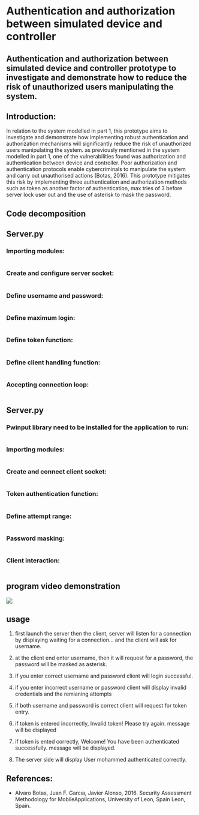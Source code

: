 # Authentication and authorization between simulated device and controller 

## Authentication and authorization between simulated device and controller prototype to investigate and demonstrate how to reduce the risk of unauthorized users manipulating the system.

## Introduction:

In relation to the system modelled in part 1, this prototype aims to investigate and demonstrate how implementing robust authentication and authorization mechanisms will significantly reduce the risk of unauthorized users manipulating the system. as previously mentioned in the system modelled in part 1, one of the vulnerabilities found was authorization and authentication between device and controller. Poor authorization and authentication protocols enable cybercriminals to manipulate the system and carry out unauthorised actions (Botas, 2016). 
This prototype mitigates this risk by implementing three authentication and authorization methods such as token as another factor of authentication, max tries of 3 before server lock user out and the use of asterisk to mask the password.


## Code decomposition
## Server.py
### Importing modules:

<span class="image fit"><img src="modules.PNG" alt="" /></span>

### Create and configure server socket:

<span class="image fit"><img src="serversocket.PNG" alt="" /></span>

### Define username and password:

<span class="image fit"><img src="unpw.png" alt="" /></span>

### Define maximum login:

<span class="image fit"><img src="max.png" alt="" /></span>

### Define token function:

 <span class="image fit"><img src="tokenf.png" alt="" /></span>

### Define client handling function:

<span class="image fit"><img src="clienthandle.png" alt="" /></span>

### Accepting connection loop:

<span class="image fit"><img src="conloop.png" alt="" /></span>

## Server.py

### Pwinput library need to be installed for the application to run:

<span class="image fit"><img src="pip.png" alt="" /></span>

### Importing modules:

<span class="image fit"><img src="cmod.png" alt="" /></span>

### Create and connect client socket:

<span class="image fit"><img src="ccon.png" alt="" /></span>

### Token authentication function:

<span class="image fit"><img src="ctoken.png" alt="" /></span>

### Define attempt range:

<span class="image fit"><img src="cdrange.png" alt="" /></span>

### Password masking:

<span class="image fit"><img src="pwmask.png" alt="" /></span>

### Client interaction:

<span class="image fit"><img src="cclienti.png" alt="" /></span>

## program video demonstration 

<img src="video.gif">

## usage

1. first launch the server then the client, server will listen for a connection by displaying waiting for a connection... and the client will ask for username.

2. at the client end enter username, then it will request for a password, the password will be masked as asterisk. 

3. if you enter correct username and password client will login successful.

4. if you enter incorrect username or password client will display invalid credentials and the remianing attempts

5. if both username and password is correct client will request for token entry.

6. if token is entered incorrectly, Invalid token! Please try again. message will be displayed 

7. if token is ented correctly, Welcome! You have been authenticated successfully. message will be displayed.

8. The server side will display User mohammed authenticated correctly.

## References: 

* Alvaro Botas, Juan F. Garcıa, Javier Alonso, 2016. Security Assessment Methodology for MobileApplications, University of Leon, Spain Leon, Spain.


